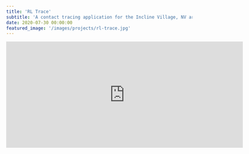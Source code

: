 ```yaml
---
title: 'RL Trace'
subtitle: 'A contact tracing application for the Incline Village, NV area'
date: 2020-07-30 00:00:00
featured_image: '/images/projects/rl-trace.jpg'
---
```


<iframe src="https://youtu.be/I687l_LgBPE" width="640" height="288" frameborder="0" webkitallowfullscreen mozallowfullscreen allowfullscreen></iframe>
